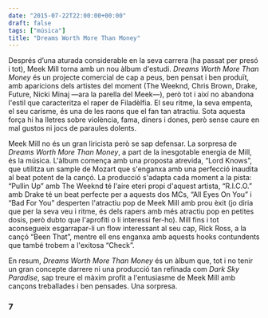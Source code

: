 ```yaml
---
date: "2015-07-22T22:00:00+00:00"
draft: false
tags: ["música"]
title: "Dreams Worth More Than Money"
---
```

Després d’una aturada considerable en la seva carrera (ha passat per presó i tot), Meek Mill torna amb un nou àlbum d'estudi. *Dreams Worth More Than Money* és un projecte comercial de cap a peus, ben pensat i ben produït, amb aparicions dels artistes del moment (The Weeknd, Chris Brown, Drake, Future, Nicki Minaj —ara la parella del Meek—), però tot i així no abandona l'estil que caracteritza el raper de Filadèlfia. El seu ritme, la seva empenta, el seu carisme, és una de les raons que el fan tan atractiu. Sota aquesta força hi ha lletres sobre violència, fama, diners i dones, però sense caure en mal gustos ni jocs de paraules dolents. 

<!-- more -->

Meek Mill no és un gran liricista però se sap defensar. La sorpresa de *Dreams Worth More Than Money*, a part de la inesgotable energia de Mill, és la música. L'àlbum comença amb una proposta atrevida, “Lord Knows”, que utilitza un sample de Mozart que s'enganxa amb una perfecció inaudita al beat potent de la cançó. La producció s'adapta cada moment a la pista: “Pullin Up” amb The Weeknd té l'aire eteri propi d'aquest artista, “R.I.C.O.” amb Drake té un beat perfecte per a aquests dos MCs, “All Eyes On You” i “Bad For You” desperten l'atractiu pop de Meek Mill amb prou èxit (jo diria que per la seva veu i ritme, és dels rapers amb més atractiu pop en petites dosis, però dubto que l'aprofiti o li interessi fer-ho). Mill fins i tot aconsegueix esgarrapar-li un flow interessant al seu cap, Rick Ross, a la cançó “Been That”, mentre ell ens enganxa amb aquests hooks contundents que també trobem a l'exitosa “Check”.

En resum, *Dreams Worth More Than Money* és un àlbum que, tot i no tenir un gran concepte darrere ni una producció tan refinada com *Dark Sky Paradise*, sap treure el màxim profit a l'entusiasme de Meek Mill amb cançons treballades i ben pensades. Una sorpresa.

### 7